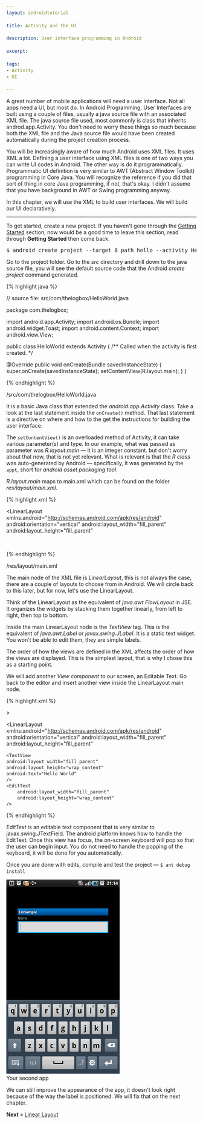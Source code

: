 ```yaml
---
layout: androidtutorial

title: Activity and the UI

description: User interface programming in Android

excerpt: 

tags:
- Activity
- UI

---
```



A great number of mobile applications will need a user interface. Not all apps need a UI, but most do. In Android Programming, User Interfaces are built using a couple of files, usually a java source file with an associated XML file. The java source file used, most commonly is class that inherits androd.app.Activity. You don't need to worry these things so much because both the XML file and the Java source file would have been created automatically during the project creation process.

You will be increasingly aware of how much Android uses XML files. It uses XML a lot. Defining a user interface using XML files is one of two ways you can write UI codes in Android. The other way is do it programmatically. Programmatic UI definition is very similar to AWT (Abstract Window Toolkit) programming in Core Java. You will recognize the reference if you did that sort of thing in core Java programming, if not, that's okay. I didn't assume that you have background in AWT or Swing programming anyway. 

In this chapter, we will use the XML to build user interfaces. We will build our UI declaratively.

***

To get started, create a new project. If you haven't gone through the [Getting Started](/android-getting-started) section, now would be a good time to leave this section, read through **Getting Started** then come back.   

<pre class="codeblock">$ android create project --target 8 path hello --activity Hello --package com.thelogbox 
</pre>

Go to the project folder. Go to the *src* directory and drill down to the java source file, you will see the default source code that the Android *create project* command generated.

{% highlight java %}
  
// source file: src/com/thelogbox/HelloWorld.java

package com.thelogbox;

import android.app.Activity;
import android.os.Bundle;
import android.widget.Toast;
import android.content.Context;
import android.view.View;

public class HelloWorld extends Activity {
  /** Called when the activity is first created. */
    
  @Override
  public void onCreate(Bundle savedInstanceState) {
    super.onCreate(savedInstanceState);
      setContentView(R.layout.main);
  }
}

{% endhighlight %}
<div id='lst'>/src/com/thelogbox/HelloWorld.java</div>

It is a basic Java class that extended the *android.app.Activity* class. Take a look at the last statement inside the <code class="codeblock">onCreate()</code> method. That last statement is a directive on where and how to the get the instructions for building the user interface. 

The <code class="codeblock">setContentView()</code> is an overloaded method of Activity, it can take various parameter(s) and type. In our example, what was passed as parameter was *R.layout.main* &mdash; it is an integer constant. but don't worry about that now, that is not yet relevant. What is relevant is that the *R class* was auto-generated by Android &mdash; specifically, it was generated by the <code class="codeblock">appt</code>, short for *android asset packaging tool*. 

*R.layout.main* maps to main.xml which can be found on the folder *res/layout/main.xml*.

{% highlight xml %}

<?xml version="1.0" encoding="utf-8"?>
<LinearLayout xmlns:android="http://schemas.android.com/apk/res/android"
  android:orientation="vertical"
  android:layout_width="fill_parent"
  android:layout_height="fill_parent"
  >
<TextView  
  android:layout_width="fill_parent" 
  android:layout_height="wrap_content" 
  android:text="Hello World"
  />    
</LinearLayout>

{% endhighlight %}
<div id='lst'>/res/layout/main.xml</div>

The main node of the XML file is *LinearLayout*, this is not always the case, there are a couple of layouts to choose from in Android. We will circle back to this later, but for now, let's use the LinearLayout. 

Think of the LinearLayout as the equivalent of *java.awt.FlowLayout* in JSE. It organizes the widgets by stacking them together linearly, from left to right, then top to bottom. 

Inside the main LinearLayout node is the *TextView* tag. This is the equivalent of *java.awt.Label* or *javax.swing.JLabel*. It is a static text widget. You won't be able to edit them, they are simple labels. 

The order of how the views are defined in the XML affects the order of how the views are displayed. This is the simplest layout, that is why I chose this as a starting point.

We will add another *View component* to our screen, an Editable Text. Go back to the editor and insert another view inside the LinearLayout main node. 

{% highlight xml %}
<!-- main.xml -->>
<?xml version="1.0" encoding="utf-8"?>
<LinearLayout xmlns:android="http://schemas.android.com/apk/res/android"
  android:orientation="vertical"
  android:layout_width="fill_parent"
  android:layout_height="fill_parent"
  >
	<TextView  
    android:layout_width="fill_parent" 
    android:layout_height="wrap_content" 
    android:text="Hello World"
    />
	<EditText
		android:layout_width="fill_parent"
		android:layout_height="wrap_content"
	/>
</LinearLayout>

{% endhighlight %}

*EditText* is an editable text component that is very similar to javax.swing.JTextField. The android platform knows how to handle the EditText. Once this view has focus, the on-screen keyboard will pop so that the user can begin input. You do not need to handle the popping of the keyboard, it will be done for you automatically.

Once you are done with edits, compile and test the project &mdash; <code class="codeblock">$ ant debug install</code>
 
<img class="small" src="/img/lin-sample-1.png" width="300">
<div id='lst'>Your second app</div>

We can still improve the appearance of the app, it doesn't look right because of the way the label is positioned. We will fix that on the next chapter.

**Next** &raquo; <a href='/android-linear-layout'>Linear Layout</a>



